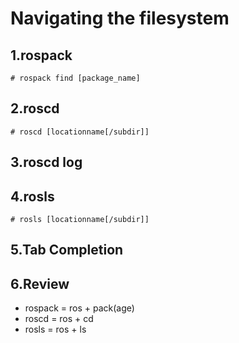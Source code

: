 # Navigating the filesystem

## 1.rospack
    
    # rospack find [package_name]

## 2.roscd

    # roscd [locationname[/subdir]]

## 3.roscd log

## 4.rosls

    # rosls [locationname[/subdir]]

## 5.Tab Completion

## 6.Review

* rospack = ros + pack(age)
* roscd = ros + cd
* rosls = ros + ls 

